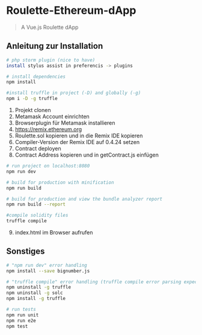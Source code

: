# Roulette-Ethereum-dApp

> A Vue.js Roulette dApp

## Anleitung zur Installation
``` bash
# php storm plugin (nice to have)
install stylus assist in preferencis -> plugins

# install dependencies
npm install

#install truffle in project (-D) and globally (-g)
npm i -D -g truffle 
```

1. Projekt clonen
2. Metamask Account einrichten
3. Browserplugin für Metamask installieren
4. https://remix.ethereum.org
5. Roulette.sol kopieren und in die Remix IDE kopieren
6. Compiler-Version der Remix IDE auf 0.4.24 setzen
7. Contract deployen
8. Contract Address kopieren und in getContract.js einfügen


``` bash
# run project on localhost:8080
npm run dev

# build for production with minification
npm run build

# build for production and view the bundle analyzer report
npm run build --report

#compile solidity files
truffle compile
```

9. index.html im Browser aufrufen

## Sonstiges

``` bash
# "npm run dev" error handling
npm install --save bignumber.js

# "truffle compile" error handling (truffle compile error parsing expected identifier, got LParen)
npm uninstall -g truffle
npm uninstall -g solc
npm install -g truffle

# run tests
npm run unit
npm run e2e
npm test
